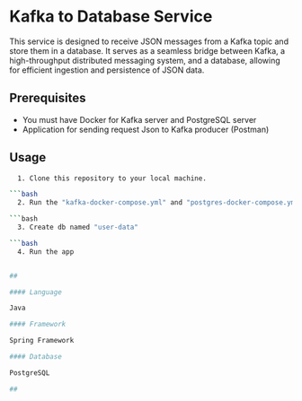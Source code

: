 
# Kafka to Database Service


 This service is designed to receive JSON messages from a Kafka topic and store them in a database. It serves as a seamless bridge between Kafka,
a high-throughput distributed messaging system, and a database, allowing for efficient ingestion and persistence of JSON data.


## Prerequisites

- You must have Docker for Kafka server and PostgreSQL server
- Application for sending request Json to Kafka producer (Postman) 
 


## Usage


```bash
  1. Clone this repository to your local machine.

```bash
  2. Run the "kafka-docker-compose.yml" and "postgres-docker-compose.yml"

```bash
  3. Create db named "user-data"

```bash
  4. Run the app


## 

#### Language

Java

#### Framework

Spring Framework

#### Database

PostgreSQL

## 

